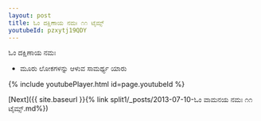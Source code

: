 ```yaml
---
layout: post
title: ಓಂ ದಕ್ಷಿಣಾಯ ನಮಃ ೧೧ ಟೈಮ್ಸ್
youtubeId: pzxytj19QDY
---
```

 
 
 ಓಂ ದಕ್ಷಿಣಾಯ ನಮಃ  
 
 -  ಮೂರು ಲೋಕಗಳನ್ನು ಆಳುವ ಸಾಮರ್ಥ್ಯ ಯಾರು 
 
  
 
  
 
 
 
 
 
 


{% include youtubePlayer.html id=page.youtubeId %}
 
[Next]({{ site.baseurl }}{% link  split1/_posts/2013-07-10-ಓಂ ವಾಮನಯ ನಮಃ ೧೧ ಟೈಮ್ಸ್.md%})
 
